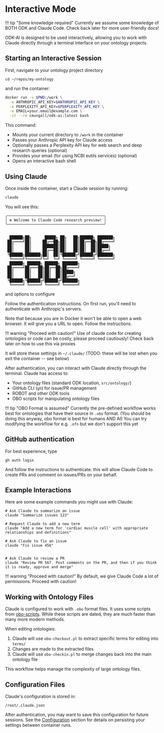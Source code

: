 # Interactive Mode

!!! tip "Some knowledge required"
    Currently we assume some knowledge of BOTH ODK and Claude Code.
    Check back later for more user-friendly docs!


ODK-AI is designed to be used interactively, allowing you to work with Claude directly through a terminal interface on your ontology projects.

## Starting an Interactive Session

First, navigate to your ontology project directory 

```
cd ~/repos/my-ontology
```



and run the container:

```bash
docker run -v $PWD:/work \
  -e ANTHROPIC_API_KEY=$ANTHROPIC_API_KEY \
  -e PERPLEXITY_API_KEY=$PERPLEXITY_API_KEY \
  -e EMAIL=your.email@example.com \
  -it --rm cmungall/odk-ai:latest bash
```

This command:

- Mounts your current directory to `/work` in the container
- Passes your Anthropic API key for Claude access
- Optionally passes a Perplexity API key for web search and deep research queries (optional)
- Provides your email (for using NCBI eutils services) (optional)
- Opens an interactive bash shell


## Using Claude

Once inside the container, start a Claude session by running:

```bash
claude
```

You will see this:

```
╭────────────────────────────────────────────╮
│ ✻ Welcome to Claude Code research preview! │
╰────────────────────────────────────────────╯


  ██████╗██╗      █████╗ ██╗   ██╗██████╗ ███████╗
 ██╔════╝██║     ██╔══██╗██║   ██║██╔══██╗██╔════╝
 ██║     ██║     ███████║██║   ██║██║  ██║█████╗  
 ██║     ██║     ██╔══██║██║   ██║██║  ██║██╔══╝  
 ╚██████╗███████╗██║  ██║╚██████╔╝██████╔╝███████╗
  ╚═════╝╚══════╝╚═╝  ╚═╝ ╚═════╝ ╚═════╝ ╚══════╝
  ██████╗ ██████╗ ██████╗ ███████╗                
 ██╔════╝██╔═══██╗██╔══██╗██╔════╝                
 ██║     ██║   ██║██║  ██║█████╗                  
 ██║     ██║   ██║██║  ██║██╔══╝                  
 ╚██████╗╚██████╔╝██████╔╝███████╗                
  ╚═════╝ ╚═════╝ ╚═════╝ ╚══════╝
```

and options to configure

Follow the authentication instructions. On first run, you'll need to authenticate with Anthropic's servers.

Note that because you are in Docker it won't be able to open a web browser. It will give you a URL to open.
Follow the instructions.

!!! warning "Proceed with caution!"
    Use of claude code for creating ontologies or code can be costly, please proceed cautiously!
    Check back later on how to use this via proxies

It will store these settings in `~/.claude/` (TODO: these will be lost when you exit the container -- see below)

After authentication, you can interact with Claude directly through the terminal. Claude has access to:

- Your ontology files (standard ODK location, `src/ontology/`)
- GitHub CLI (`gh`) for issue/PR management
- ROBOT and other ODK tools
- OBO scripts for manipulating ontology files

!!! tip "OBO Format is assumed"
    Currently the pre-defined workflow works best for ontologies that have their source in `.obo` format.
    (You should be doing this anyway, obo format is best for humans AND AI)
    You can try modifying the workflow for e.g. `.ofn` but we don't support this yet

## GitHub authentication

For best experience, type

`gh auth login`

And follow the instructions to authenticate. this will allow Claude Code to create PRs and comment on issues/PRs on your behalf.

## Example Interactions

Here are some example commands you might use with Claude:

```
# Ask Claude to summarize an issue
claude "Summarize issues 123"

# Request Claude to add a new term
claude "Add a new term for 'cardiac muscle cell' with appropriate relationships and definitions"

# Ask Claude to fix an issue
claude "Fix issue 456"


# Ask Claude to review a PR
claude "Review PR 567. Post comments on the PR, and then if you think it is ready, approve and merge"

```

!!! warning "Proceed with caution!"
    By default, we give Claude Code a lot of permissions.
    Proceed with caution!

## Working with Ontology Files

Claude is configured to work with `.obo` format files. It uses some scripts from [obo-scripts](https://github.com/cmungall/obo-scripts). While these scripts are dated, they are much faster than many more modern methods.

When editing ontologies:

1. Claude will use `obo-checkout.pl` to extract specific terms for editing into `terms/`
2. Changes are made to the extracted files
3. Claude will use `obo-checkin.pl` to merge changes back into the main ontology file

This workflow helps manage the complexity of large ontology files.

## Configuration Files

Claude's configuration is stored in:

```
/root/.claude.json
```

After authentication, you may want to save this configuration for future sessions. See the [Configuration](configuration.md) section for details on persisting your settings between container runs.